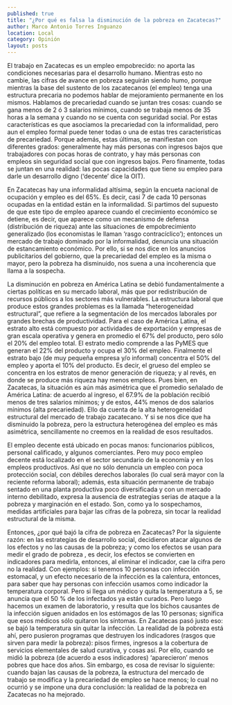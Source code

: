 ```yaml
---
published: true
title: "¿Por qué es falsa la disminución de la pobreza en Zacatecas?"
author: Marco Antonio Torres Inguanzo
location: Local
category: Opinión
layout: posts
---
```


El trabajo en Zacatecas es un empleo empobrecido: no aporta las condiciones necesarias para el desarrollo humano. Mientras esto no cambie, las cifras de avance en pobreza seguirán siendo humo, porque mientras la base del sustento de los zacatecanos (el empleo) tenga  una estructura precaria no podemos hablar de mejoramiento permanente en los mismos. Hablamos de precariedad cuando se juntan tres cosas: cuando se gana menos de 2 ó 3 salarios mínimos, cuando se trabaja menos de 35 horas a la semana y cuando no se cuenta con seguridad social. Por estas características es que asociamos la precariedad con la informalidad, pero aun el empleo formal puede tener todas o una de estas tres características de precariedad. Porque además, estas últimas, se manifiestan con diferentes grados: generalmente hay más personas con ingresos bajos que trabajadores con pocas horas de contrato, y hay más personas con empleos sin seguridad social que con ingresos bajos. Pero finamente, todas se juntan en una realidad: las pocas capacidades que tiene su empleo para darle un desarrollo digno (‘decente’ dice la OIT). 

En Zacatecas hay una informalidad altísima, según la encueta nacional de ocupación y empleo es del 65%. Es decir, casi 7 de cada 10 personas ocupadas en la entidad están en la informalidad. Si partimos del supuesto de que este tipo de empleo aparece cuando el crecimiento económico se detiene, es decir, que aparece como un mecanismo de defensa (distribución de riqueza) ante las situaciones de empobrecimiento generalizado (los economistas le llaman ‘rasgo contracíclico’); entonces un mercado de trabajo dominado por la informalidad, denuncia una situación de estancamiento económico. Por ello,  si se nos dice en los anuncios publicitarios del gobierno, que la precariedad del empleo es la misma o mayor, pero la pobreza ha disminuido, nos suena a una incoherencia que llama a la sospecha. 

La disminución en pobreza en América Latina se debió fundamentalmente a ciertas políticas en su mercado laboral, más que por redistribución de recursos públicos a los sectores más vulnerables. La estructura laboral que produce estos grandes problemas es la llamada “heterogeneidad estructural”, que refiere a la segmentación de los mercados laborales por grandes brechas de productividad. Para el caso de América Latina, el estrato alto está compuesto por actividades de exportación y empresas de gran escala operativa  y genera en promedio el 67% del producto, pero sólo el 20% del empleo total. El estrato medio comprende a las PyMES que generan el 22% del producto y ocupa el 30% del empleo. Finalmente el estrato bajo (de muy pequeña empresa y/o informal) concentra el 50% del empleo y aporta el 10% del producto. Es decir, el grueso del empleo se concentra en los estratos de menor generación de riqueza; y al revés, en donde se produce más riqueza hay menos empleos. Pues bien, en Zacatecas, la situación es aún más asimétrica que el promedio señalado de América Latina: de acuerdo al ingreso, el 67.9% de la población recibió menos de tres salarios mínimos; y de estos, 44% menos de dos salarios mínimos (alta precariedad). Ello da cuenta de la alta heterogeneidad estructural del mercado de trabajo zacatecano.  Y si se nos dice que ha disminuido la pobreza, pero la estructura heterogénea del empleo es más asimétrica, sencillamente no creemos en la realidad de esos resultados. 

El empleo decente está ubicado en pocas manos: funcionarios públicos, personal calificado, y algunos comerciantes. Pero muy poco empleo decente está localizado en el sector secundario de la economía y en los empleos productivos. Así que no sólo denuncia un empleo con poca protección social, con débiles derechos laborales (lo cual será mayor con la reciente reforma laboral); además, esta  situación permanente de  trabajo sentado en una planta productiva poco diversificada y con un mercado interno debilitado, expresa la ausencia de estrategias serias de ataque a la pobreza y marginación en el estado. Son, como ya lo sospechamos, medidas artificiales para bajar las cifras de la pobreza, sin tocar la realidad estructural de la misma. 

Entonces, ¿por qué bajó la cifra de pobreza en Zacatecas? Por la siguiente razón: en las estrategias de desarrollo social, decidieron atacar algunos de los efectos y no las causas de la pobreza; y como los efectos se usan para medir el grado de pobreza , es decir, los efectos se convierten en indicadores para medirla, entonces, al eliminar el indicador, cae la cifra pero no la realidad. Con ejemplos: si tenemos 10 personas con infección estomacal, y un efecto necesario de la infección es la calentura, entonces, para saber que hay personas con infección usamos como indicador la temperatura corporal. Pero si llega un médico y quita la temperatura a 5, se anuncia que el 50 % de los infectados ya están curados. Pero luego hacemos un examen de laboratorio, y resulta que los bichos causantes de la infección siguen anidados en los estómagos de las 10 personas; significa que esos médicos sólo quitaron los síntomas. En Zacatecas pasó justo eso: se bajó la temperatura sin quitar la infección. La realidad de la pobreza está ahí, pero pusieron programas que destruyen los indicadores (rasgos que sirven para medir la pobreza): pisos firmes, ingresos a la cobertura de servicios elementales de salud curativa, y cosas así. Por ello, cuando se midió la pobreza (de acuerdo a esos indicadores) ‘aparecieron’ menos pobres que hace dos años. Sin embargo, es cosa de revisar lo siguiente: cuando bajan las causas de la pobreza, la estructura del mercado de trabajo se modifica y la precariedad de empleo se hace menos; lo cual no ocurrió y se impone una dura conclusión: la realidad de la pobreza en Zacatecas no ha mejorado. 
